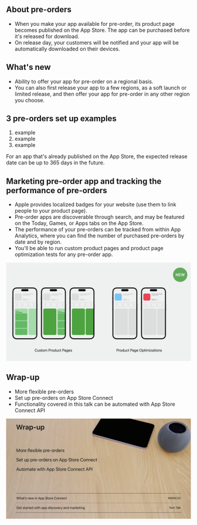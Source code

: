 ## About pre-orders

- When you make your app available for pre-order, its product page becomes published on the App Store. The app can be purchased before it's released for download.
- On release day, your customers will be notified and your app will be automatically downloaded on their devices.

## What's new

- Ability to offer your app for pre-order on a regional basis.
- You can also first release your app to a few regions, as a soft launch or limited release, and then offer your app for pre-order in any other region you choose.

## 3 pre-orders set up examples
1. example
2. example
3. example


For an app that's already published on the App Store, the expected release date can be up to 365 days in the future.

## Marketing pre-order app and tracking the performance of pre-orders

- Apple provides localized badges for your website (use them to link people to your product page).
- Pre-order apps are discoverable through search, and may be featured on the Today, Games, or Apps tabs on the App Store.
- The performance of your pre-orders can be tracked from within App Analytics, where you can find the number of purchased pre-orders by date and by region.
- You'll be able to run custom product pages and product page optimization tests for any pre-order app.

![Optimization tests][optimization_tests]

[optimization_tests]: ../../../images/notes/wwdc23/10015/optimization_tests.jpg

## Wrap-up

- More flexible pre-orders
- Set up pre-orders on App Store Connect
- Functionality covered in this talk can be automated with App Store Connect API

![Wrap-up][wrap-up]

[wrap-up]: ../../../images/notes/wwdc23/10015/wrap-up.jpg
